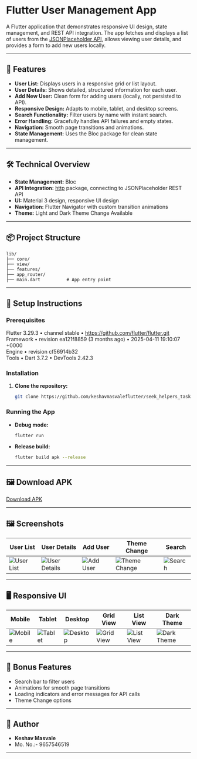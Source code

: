 # Flutter User Management App

A Flutter application that demonstrates responsive UI design, state management, and REST API integration. The app fetches and displays a list of users from the [JSONPlaceholder API](https://jsonplaceholder.typicode.com/users), allows viewing user details, and provides a form to add new users locally.

---

## 🚀 Features

- **User List:** Displays users in a responsive grid or list layout.
- **User Details:** Shows detailed, structured information for each user.
- **Add New User:** Clean form for adding users (locally, not persisted to API).
- **Responsive Design:** Adapts to mobile, tablet, and desktop screens.
- **Search Functionality:** Filter users by name with instant search.
- **Error Handling:** Gracefully handles API failures and empty states.
- **Navigation:** Smooth page transitions and animations.
- **State Management:** Uses the Bloc package for clean state management.

---

## 🛠️ Technical Overview

- **State Management:** Bloc
- **API Integration:** [http](https://pub.dev/packages/http) package, connecting to JSONPlaceholder REST API
- **UI:** Material 3 design, responsive UI design
- **Navigation:** Flutter Navigator with custom transition animations
- **Theme:** Light and Dark Theme Change Available

---

## 📦 Project Structure

```plaintext
lib/
├── core/ 
├── view/  
├── features/  
├── app_router/  
├── main.dart          # App entry point
```

---

## 📲 Setup Instructions

### Prerequisites

Flutter 3.29.3 • channel stable • https://github.com/flutter/flutter.git  
Framework • revision ea121f8859 (3 months ago) • 2025-04-11 19:10:07 +0000  
Engine • revision cf56914b32  
Tools • Dart 3.7.2 • DevTools 2.42.3

### Installation

1. **Clone the repository:**
    ```bash
    git clone https://github.com/keshavmasvaleflutter/seek_helpers_task.git
    ```

### Running the App

- **Debug mode:**
    ```bash
    flutter run
    ```
- **Release build:**
    ```bash
    flutter build apk --release
    ```

---

## 🖼️ Download APK

[Download APK](https://drive.google.com/file/d/1Xg0Rmjt92LCQI56UE2Dk2mFKRqs1MLxq/view?usp=sharing)

---

## 🖼️ Screenshots

| User List | User Details | Add User | Theme Change | Search |
|-----------|--------------|----------|--------------|--------|
| ![User List](https://drive.google.com/uc?id=18Vpkop4SA2Oj9erUnYgfPVKY4mab5gMY) | ![User Details](https://drive.google.com/uc?id=19OI6sQ6ZnCSYC4WTpBJarkH6CsnmeBF2) | ![Add User](https://drive.google.com/uc?id=1P2YrS1XXMH5Y-fO2aaW0Q9lD8k6QOwIJ) | ![Theme Change](https://drive.google.com/uc?id=1dB7aE2wihZFv2Taye4rQ9N88iUp82GGR) | ![Search](https://drive.google.com/uc?id=1ve40FiskxAyzzSZrpvKXKu35IU2Ixb7-) |

---

## 🖥️ Responsive UI

| Mobile | Tablet | Desktop | Grid View | List View | Dark Theme |
|--------|--------|---------|-----------|-----------|------------|
| ![Mobile](https://drive.google.com/uc?id=100bDaoyaLEWQRi88nmqngNbwiuxhUaox) | ![Tablet](https://drive.google.com/uc?id=13Y-QCqmQfN75u2uvA4foOdcUzutfK5SQ) | ![Desktop](https://drive.google.com/uc?id=1cLVjfpwYHOviArWtSkTloxQ26b1dCxbE) | ![Grid View](https://drive.google.com/uc?id=1mBr5lqqQXqXR_aFBV5XHaoVjsNBrQry-) | ![List View](https://drive.google.com/uc?id=1oSDe7xuinIun-4OZBOi0gPwMUeqBRsth) | ![Dark Theme](https://drive.google.com/uc?id=1twlAYHXPCuzudp6Q-KFC77XadA9cfEQy) |

---

## 🎁 Bonus Features

- Search bar to filter users
- Animations for smooth page transitions
- Loading indicators and error messages for API calls
- Theme Change options

---

## 👤 Author

- **Keshav Masvale**
- Mo. No.:- 9657546519

---
